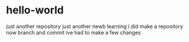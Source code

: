 # hello-world
just another repository
just another newb learning i did make a repository now branch and commit ive had to make a few changes
